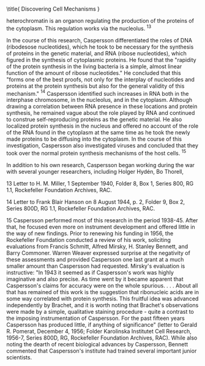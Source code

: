 \title{
Discovering Cell Mechanisms
}

heterochromatin is an organon regulating the production of the proteins of the cytoplasm. This regulation works via the nucleolus. ${ }^{13}$

In the course of this research, Caspersson differentiated the roles of DNA (ribodesose nucleotides), which he took to be necessary for the synthesis of proteins in the genetic material, and RNA (ribose nucleotides), which figured in the synthesis of cytoplasmic proteins. He found that the "rapidity of the protein synthesis in the living bacteria is a simple, almost linear function of the amount of ribose nucleotides." He concluded that this "forms one of the best proofs, not only for the interplay of nucleotides and proteins at the protein synthesis but also for the general validity of this mechanism." ${ }^{14}$ Caspersson identified such increases in RNA both in the interphase chromosome, in the nucleolus, and in the cytoplasm. Although drawing a correlation between RNA presence in these locations and protein synthesis, he remained vague about the role played by RNA and continued to construe self-reproducing proteins as the genetic material. He also localized protein synthesis in the nucleus and offered no account of the role of the RNA found in the cytoplasm at the same time as he took the newly made proteins to be diffusing into the cytoplasm. In the course of this investigation, Caspersson also investigated viruses and concluded that they took over the normal protein synthesis mechanisms of the host cells. ${ }^{15}$

In addition to his own research, Caspersson began working during the war with several younger researchers, including Holger Hydén, Bo Thorell,

13 Letter to H. M. Miller, 1 September 1940, Folder 8, Box 1, Series 800, RG 1.1, Rockefeller Foundation Archives, RAC.

14 Letter to Frank Blair Hanson on 8 August 1944, p. 2, Folder 9, Box 2, Series 800D, RG 1.1, Rockefeller Foundation Archives, RAC.

15 Caspersson performed most of this research in the period 1938-45. After that, he focused even more on instrument development and offered little in the way of new findings. Prior to renewing his funding in 1956, the Rockefeller Foundation conducted a review of his work, soliciting evaluations from Francis Schmitt, Alfred Mirsky, H. Stanley Bennett, and Barry Commoner. Warren Weaver expressed surprise at the negativity of these assessments and provided Caspersson one last grant at a much smaller amount than Caspersson had requested. Mirsky's evaluation is instructive: "In 1943 it seemed as if Caspersson's work was highly imaginative and also precise. As time went by it became apparent that Caspersson's claims for accuracy were on the whole spurious. . . . About all that has remained of this work is the suggestion that ribonucleic acids are in some way correlated with protein synthesis. This fruitful idea was advanced independently by Brachet, and it is worth noting that Brachet's observations were made by a simple, qualitative staining procedure - quite a contrast to the imposing instrumentation of Caspersson. For the past fifteen years Caspersson has produced little, if anything of significance" (letter to Gerald R. Pomerat, December 4, 1956; Folder Karolinska Institutet Cell Research, 1956-7, Series 800D, RG, Rockefeller Foundation Archives, RAC). While also noting the dearth of recent biological advances by Caspersson, Bennett commented that Caspersson's institute had trained several important junior scientists.